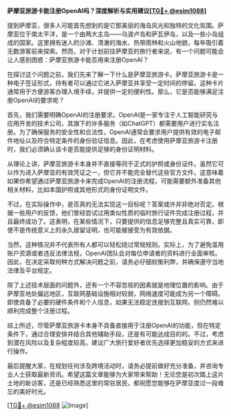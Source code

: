 **萨摩亚旅游卡能注册OpenAI吗？深度解析与实用建议[[TG💪+ @esim1088](https://t.me/s/esim1088)]**

提到萨摩亚，很多人可能首先想到的是它那美丽的海岛风光和独特的文化氛围。萨摩亚位于南太平洋，是一个由两大主岛——乌波卢岛和萨瓦伊岛，以及一些小岛组成的国家。这里拥有迷人的沙滩、清澈的海水、热带雨林和火山地貌，每年吸引着无数游客前来探索。然而，对于计划前往萨摩亚的旅行者来说，有一个问题可能会让人感到困惑：萨摩亚旅游卡能否用来注册OpenAI？

在探讨这个问题之前，我们先来了解一下什么是萨摩亚旅游卡。萨摩亚旅游卡是一种电子签证形式，持有者可以通过它进入萨摩亚并享受一定时间的停留。这种卡片通常用于方便游客办理入境手续，并提供一定的便利性。那么，它是否能够满足注册OpenAI的要求呢？

首先，我们需要明确OpenAI的注册要求。OpenAI是一家专注于人工智能研究与应用开发的技术公司，其旗下的许多服务（如ChatGPT）都需要用户进行实名注册。为了确保服务的安全性和合法性，OpenAI通常会要求用户提供有效的电子邮件地址以及符合特定条件的身份验证信息。因此，在考虑使用萨摩亚旅游卡注册时，我们必须确认该卡是否能提供足够的身份证明材料。

从理论上讲，萨摩亚旅游卡本身并不直接等同于正式的护照或身份证件。虽然它可以作为进入萨摩亚的有效凭证之一，但它并不能完全替代这些官方文件。这意味着如果你希望通过萨摩亚旅游卡来完成OpenAI的注册流程，可能需要额外准备其他相关材料，比如本国护照或其他形式的身份证明文件。

不过，在实际操作中，是否真的无法实现这一目标呢？答案或许并非绝对否定。根据一些用户的反馈，他们曾经尝试过用类似性质的临时旅行证件完成注册过程，并且最终成功了。这表明，在某些情况下，只要提供的信息足够完整且真实可靠，即使不是传统意义上的永久居留证明，也可能被接受为有效依据。

当然，这种情况并不代表所有人都可以轻松绕过常规规则。实际上，为了避免滥用账户资源或者违反法律法规，OpenAI团队会对每位申请者的资料进行全面审核。因此，在决定采取何种方式解决问题之前，请务必仔细权衡利弊，并确保遵守当地法律及平台规定。

除了上述技术层面的问题外，还有一个不容忽视的因素就是地理位置的影响。由于萨摩亚地处偏远地区，互联网基础设施相对较弱，网络速度可能成为另一个障碍。即使具备了必要的硬件条件和个人信息，如果无法稳定连接到互联网，则仍然难以顺利完成整个注册过程。

综上所述，尽管萨摩亚旅游卡本身不具备直接用于注册OpenAI的功能，但在特定条件下，通过合理安排并结合其他辅助手段，还是有可能达成目的的。不过，考虑到潜在风险以及复杂程度较高，建议广大旅行爱好者优先选择更加稳妥的方式来进行操作。

最后提醒大家，在规划任何涉及跨境活动时，请务必提前做好充分准备，并咨询专业人士获取最新资讯。希望这篇文章能够为大家带来帮助！无论您是初次踏上这片土地的新访客，还是已经熟悉这里的常驻居民，都祝愿您能够在萨摩亚度过一段难忘的美好时光。

[[TG💪+ @esim1088](https://t.me/s/esim1088) ![Image](https://i.postimg.cc/4NQfJmqS/Snipaste-2025-05-13-00-14-12.png)]